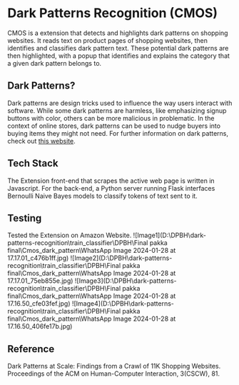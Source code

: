 # Dark Patterns Recognition (CMOS)

CMOS is a extension that detects and highlights dark patterns on shopping websites. It reads text on product pages of shopping websites, then identifies and classifies dark pattern text. These potential dark patterns are then highlighted, with a popup that identifies and explains the category that a given dark pattern belongs to. 

## Dark Patterns?
Dark patterns are design tricks used to influence the way users interact with software. While some dark patterns are harmless, like emphasizing signup buttons with color, others can be more malicious in problematic. In the context of online stores, dark patterns can be used to nudge buyers into buying items they might not need. For further information on dark patterns, check out [this website](https://darkpatterns.org).

## Tech Stack
The Extension front-end that scrapes the active web page is written in Javascript. For the back-end, a Python server running Flask interfaces Bernoulli Naive Bayes models to classify tokens of text sent to it.

## Testing 
Tested the Extension on Amazon Website.
![Image1](D:\DPBH\dark-patterns-recognition\train_classifier\DPBH\Final pakka final\Cmos_dark_pattern\WhatsApp Image 2024-01-28 at 17.17.01_c476b1ff.jpg)
![Image2](D:\DPBH\dark-patterns-recognition\train_classifier\DPBH\Final pakka final\Cmos_dark_pattern\WhatsApp Image 2024-01-28 at 17.17.01_75eb855e.jpg)
![Image3](D:\DPBH\dark-patterns-recognition\train_classifier\DPBH\Final pakka final\Cmos_dark_pattern\WhatsApp Image 2024-01-28 at 17.16.50_cfe03fef.jpg)
![Image4](D:\DPBH\dark-patterns-recognition\train_classifier\DPBH\Final pakka final\Cmos_dark_pattern\WhatsApp Image 2024-01-28 at 17.16.50_406fe17b.jpg)

## Reference
Dark Patterns at Scale: Findings from a Crawl of 11K Shopping Websites. Proceedings of the ACM on Human-Computer Interaction, 3(CSCW), 81.


